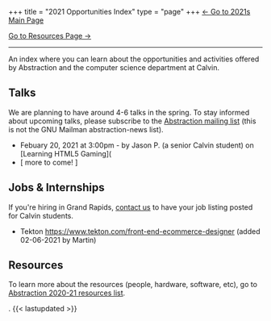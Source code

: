 +++
title = "2021 Opportunities Index"
type = "page"
+++
[<- Go to 2021s Main Page](../)

[Go to Resources Page ->](../resources/)

---

An index where you can learn about the opportunities and activities offered by Abstraction and the computer science department at Calvin.

## Talks
We are planning to have around 4-6 talks in the spring. To stay informed about upcoming talks, please subscribe to the [Abstraction mailing list](http://eepurl.com/hpV8xz) (this is not the GNU Mailman abstraction-news list).

* Febuary 20, 2021 at 3:00pm - by Jason P. (a senior Calvin student) on [Learning HTML5 Gaming](
* [ more to come! ]

## Jobs & Internships
If you're hiring in Grand Rapids, [contact us](/contact) to have your job listing posted for Calvin students.

* Tekton https://www.tekton.com/front-end-ecommerce-designer (added 02-06-2021 by Martin)

## Resources
To learn more about the resources (people, hardware, software, etc), go to [Abstraction 2020-21 resources list](../resources/).

.
{{< lastupdated >}}
